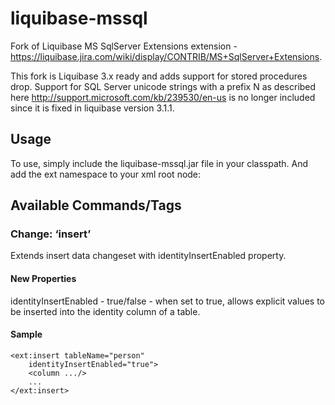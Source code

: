 liquibase-mssql
===============

Fork of Liquibase MS SqlServer Extensions extension - https://liquibase.jira.com/wiki/display/CONTRIB/MS+SqlServer+Extensions.

This fork is Liquibase 3.x ready and adds support for stored procedures drop.
Support for SQL Server unicode strings with a prefix N as described here http://support.microsoft.com/kb/239530/en-us is no longer included since it is fixed in liquibase version 3.1.1.

Usage
-----

To use, simply include the liquibase-mssql.jar file in your classpath. And add the ext namespace to your xml root node:
<databaseChangeLog
    xmlns="http://www.liquibase.org/xml/ns/dbchangelog"
    xmlns:xsi="http://www.w3.org/2001/XMLSchema-instance"
    xmlns:ext="http://www.liquibase.org/xml/ns/dbchangelog-ext"
    xsi:schemaLocation="http://www.liquibase.org/xml/ns/dbchangelog http://www.liquibase.org/xml/ns/dbchangelog/dbchangelog-3.0.xsd
    http://www.liquibase.org/xml/ns/dbchangelog-ext http://www.liquibase.org/xml/ns/dbchangelog/dbchangelog-ext.xsd">

Available Commands/Tags
-----------------------

### Change: ‘insert’

Extends insert data changeset with identityInsertEnabled property.

#### New Properties

identityInsertEnabled - true/false - when set to true, allows explicit values to be inserted into the identity column of a table.

#### Sample


    <ext:insert tableName="person"
        identityInsertEnabled="true">
        <column .../>
        ...
    </ext:insert>

